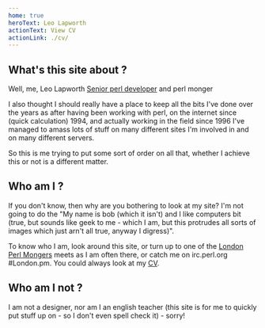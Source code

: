 ```yaml
---
home: true
heroText: Leo Lapworth
actionText: View CV
actionLink: ./cv/
---
```



## What's this site about ?
	
Well, me, Leo Lapworth <a href="/cv/">Senior perl developer</a> and perl monger
	
I also thought I should really have a place to keep all the bits I've done over the years as after having been working with perl, on the internet since (quick calculation) 1994, and actually working in the field since 1996 I've managed to amass lots of stuff on many different sites I'm involved in and on many different servers.

So this is me trying to put some sort of order on all that, whether I achieve this or not is a different matter.

## Who am I ?
	
If you don't know, then why are you bothering to look at my site? I'm not going to do the "My name is bob (which it isn't) and I like computers bit (true, but sounds like geek to me - which I am, but this protrudes all sorts of images which just arn't all true, anyway I digress)".
		
To know who I am, look around this site, or turn up to one of the <a href="http://london.pm.org/"><span class="link">London Perl Mongers</span></a> meets as I am often there, or catch me on irc.perl.org #London.pm. You could always look at my <a href="/cv/">CV</a>.

## Who am I not ?
	
I am not a designer, nor am I an english teacher (this site is for me to quickly put stuff up on - so I don't even spell check it) - sorry!
